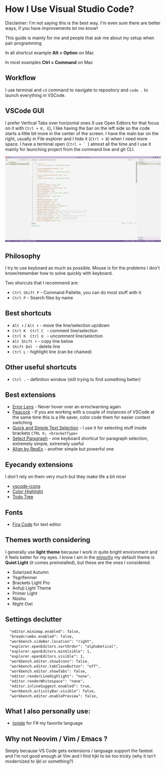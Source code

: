 # How I Use Visual Studio Code?

Disclaimer: I'm not saying this is the best way. I'm even sure there are better ways, if you have improvements *let me know*!

This guide is mainly for me and people that ask me about my setup when pair programming

In all shortcut example **Alt = Option** on Mac

In most examples **Ctrl = Command** on Mac

## Workflow

I use terminal and ```cd``` command to navigate to repository and ```code .``` to launch everything in VSCode.

## VSCode GUI

I prefer Vertical Tabs over horizontal ones (I use Open Editors for that focus on it with ```Ctrl + K, E```), I like having the bar on the left side so the code starts a little bit more in the center of the screen. I have the main bar on the right, usually in File explorer and I hide it (```Ctrl + B```) when I need more space. I have a terminal open (```Ctrl + ` ```) almost all the time and I use it mainly for launching project from the command line and git CLI.

![Screenshot](img/screenshot.png)

## Philosophy

I try to use keyboard as much as possible. Mouse is for the problems I don't know/remember how to solve quickly with keyboard.

Two shorcuts that I recommend are:
* ```Ctrl Shift P``` - Command Pallette, you can do most stuff with it
* ```Ctrl P``` - Search files by name

## Best shortcuts
* ```Alt ⬆️``` / ```Alt ⬇️``` - move the line/selection up/down
* ```Ctrl K  Ctrl C ``` - comment line/selection
* ```Ctrl K  Ctrl U ``` - uncomment line/selection
* ```Alt Shift ⬇️``` - copy line below
* ```Shift Del ``` - delete line
* ```Ctrl L``` - highlight line (can be chained)

## Other useful shortcuts

* ```Ctrl .``` - definition window (still trying to find something better)

## Best extensions

* [Error Lens](https://marketplace.visualstudio.com/items?itemName=usernamehw.errorlens) - Never hover over an error/warning again
* [Peacock](https://marketplace.visualstudio.com/items?itemName=johnpapa.vscode-peacock) - If you are working with a couple of instances of VSCode at the same time this is a life saver, color code them for easier context switching
* [Quick and Simple Text Selection](https://marketplace.visualstudio.com/items?itemName=dbankier.vscode-quick-select) - I use it for selecting stuff inside brackets ```CTRL K; <bracketType>```
* [Select Paragraph](https://github.com/nachocab/vscode-select-paragraph) - one keyboard shortcut for paragraph selection, extremely simple, extremely useful
* [Align by RegEx](https://marketplace.visualstudio.com/items?itemName=janjoerke.align-by-regex) - another simple but powerful one

## Eyecandy extensions 
I don't rely on them very much but they make life a bit nicer
* [vscode-icons](https://marketplace.visualstudio.com/items?itemName=vscode-icons-team.vscode-icons)
* [Color Highlight](https://marketplace.visualstudio.com/items?itemName=naumovs.color-highlight)
* [Todo Tree](https://marketplace.visualstudio.com/items?itemName=Gruntfuggly.todo-tree)

## Fonts

* [Fira Code](https://github.com/tonsky/FiraCode) for text editor

## Themes worth considering

I generally use **light theme** because I work in quite bright environment and it feels better for my eyes. I know I am in the [minority](https://css-tricks.com/poll-results-light-on-dark-is-preferred/) my default theme is **Quiet Light** (it comes preinstalled), but these are the ones I considered:

* Solarized Autumn
* Ysgrifennwr
* Brackets Light Pro
* Aofuji Light Theme
* Primer Light
* Nüshu
* Night Owl

## Settings declutter

```"workbench.startupEditor": "none",
  "editor.minimap.enabled": false,
  "breadcrumbs.enabled": false,
  "workbench.sideBar.location": "right",
  "explorer.openEditors.sortOrder": "alphabetical",
  "explorer.openEditors.minVisible": 1,
  "explorer.openEditors.visible": 1,
  "workbench.editor.showIcons": false, 
  "workbench.editor.tabCloseButton": "off",
  "workbench.editor.showTabs": false,
  "editor.renderLineHighlight": "none",
  "editor.renderWhitespace": "none",
  "editor.inlineSuggest.enabled": true,
  "workbench.activityBar.visible": false,
  "workbench.editor.enablePreview": false, 
```

## What I also personally use:

* [Ionide](https://ionide.io/) for F# my favorite language

## Why not Neovim / Vim / Emacs ?

Simply because VS Code gets extensions / language support the fastest and I'm not good enough at Vim and I find hjkl to be too tricky (why it isn't modernized to ijkl or something?)
